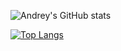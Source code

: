 ![Andrey's GitHub stats](https://github-readme-stats.vercel.app/api?username=andrey0800770&show_icons=true&theme=radical)

[![Top Langs](https://github-readme-stats.vercel.app/api/top-langs/?username=andrey0800770&theme=radical)](https://github.com/anuraghazra/github-readme-stats)
